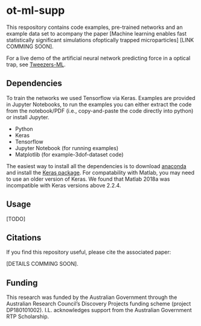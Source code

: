 # ot-ml-supp
This respository contains code examples, pre-trained networks and an example data
set to acompany the paper [Machine learning enables fast statistically significant
simulations ofoptically trapped microparticles] [LINK COMMING SOON].

For a live demo of the artificial neural network predicting force in a
optical trap, see [Tweezers-ML](https://ilent2.github.io/tweezers-ml/).

## Dependencies
To train the networks we used Tensorflow via Keras.
Examples are provided in Jupyter Notebooks, to run the examples
you can either extract the code from the notebook/PDF (i.e.,
copy-and-paste the code directly into python) or install Jupyter.

* Python
* Keras
* Tensorflow
* Jupyter Notebook (for running examples)
* Matplotlib (for example-3dof-dataset code)

The easiest way to install all the dependencies is to download
[anaconda](https://www.anaconda.com/distribution/) and install the
[Keras package](https://anaconda.org/conda-forge/keras).
For compatability with Matlab, you may need to use an older version of Keras.
We found that Matlab 2018a was incompatible with Keras versions above 2.2.4.

## Usage
[TODO]

## Citations
If you find this repository useful, please cite the associated
paper:

[DETAILS COMMING SOON].

## Funding
This research was funded by the Australian Government through the Australian 
Research Council’s Discovery Projects funding scheme (project DP180101002). 
I.L. acknowledges support from the Australian Government RTP Scholarship.
